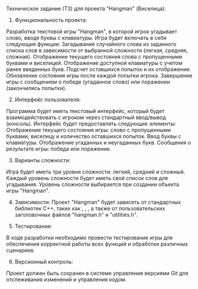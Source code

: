Техническое задание (ТЗ) для проекта "Hangman" (Виселица):

1. Функциональность проекта:

Разработка текстовой игры "Hangman", в которой игрок угадывает слово, вводя буквы с клавиатуры.
Игра будет включать в себя следующие функции:
Загадывание случайного слова из заданного списка слов в зависимости от выбранной сложности (легкая, средняя, сложная).
Отображение текущего состояния слова с пропущенными буквами и виселицей.
Отображение доступной клавиатуры с учетом ранее введенных букв.
Подсчет оставшихся попыток и их отображение.
Обновление состояния игры после каждой попытки игрока.
Завершение игры с сообщением о победе (угаданное слово) или поражении (закончились попытки).

2. Интерфейс пользователя:

Программа будет иметь текстовый интерфейс, который будет взаимодействовать с игроком через стандартный ввод/вывод (консоль).
Интерфейс будет предоставлять следующие элементы:
Отображение текущего состояния игры: слово с пропущенными буквами, виселицу и количество оставшихся попыток.
Ввод буквы с клавиатуры.
Отображение угаданных и неугаданных букв.
Сообщения о результате игры: победа или поражение.

3. Варианты сложности:

Игра будет иметь три уровня сложности: легкий, средний и сложный.
Каждый уровень сложности будет иметь свой список слов для угадывания.
Уровень сложности выбирается при создании объекта игры "Hangman".

4. Зависимости:
   Проект "Hangman" будет зависеть от стандартных библиотек C++, таких как <iostream>, <vector>, <string>, а также от пользовательских заголовочных файлов "hangman.h" и "utilities.h".

5. Тестирование:

В ходе разработки необходимо провести тестирование игры для обеспечения корректной работы всех функций и обработки различных сценариев.

6. Версионный контроль:

Проект должен быть сохранен в системе управления версиями Git для отслеживания изменений и управления кодом.
